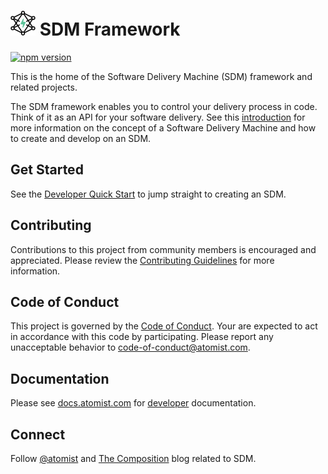 # <img src="docs/SDM-Logo-Dark.png" width="40" height="40"> SDM Framework

[![npm version](https://badge.fury.io/js/%40atomist%2Fsdm.svg)](https://badge.fury.io/js/%40atomist%2Fsdm)

This is the home of the Software Delivery Machine (SDM) framework and related projects.

The SDM framework enables you to control your delivery process in code. Think of it as an API for your software delivery. See this [introduction](https://docs.atomist.com/) for more information on the concept of a Software Delivery Machine and how to create and develop on an SDM.

## Get Started

See the [Developer Quick Start](https://docs.atomist.com/quick-start/) to jump straight to creating an SDM.

## Contributing

Contributions to this project from community members is encouraged and appreciated. Please review the [Contributing Guidelines](CONTRIBUTING.md) for more information.

## Code of Conduct

This project is governed by the [Code of Conduct](CODE_OF_CONDUCT.md). Your are expected to act in accordance with this code by participating. Please report any unacceptable behavior to code-of-conduct@atomist.com.

## Documentation

Please see [docs.atomist.com](https://docs.atomist.com) for [developer](https://docs.atomist.com/developer/sdm/) documentation.

## Connect

Follow [@atomist](https://twitter.com/atomist) and [The Composition](https://the-composition.com) blog related to SDM.
